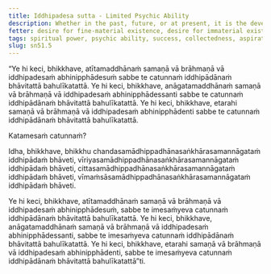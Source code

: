 ```yaml
---
title: Iddhipadesa sutta - Limited Psychic Ability
description: Whether in the past, future, or at present, it is the developing and frequently practicing the four bases of psychic ability that leads one to produce psychic abilities.
fetter: desire for fine-material existence, desire for immaterial existence, conceit, restlessness, ignorance
tags: spiritual power, psychic ability, success, collectedness, aspiration, persistence, energy, mind, investigation, reflection, close examination, sn, sn45-56, sn51
slug: sn51.5
---
```


“Ye hi keci, bhikkhave, atītamaddhānaṁ samaṇā vā brāhmaṇā vā iddhipadesaṁ abhinipphādesuṁ sabbe te catunnaṁ iddhipādānaṁ bhāvitattā bahulīkatattā. Ye hi keci, bhikkhave, anāgatamaddhānaṁ samaṇā vā brāhmaṇā vā iddhipadesaṁ abhinipphādessanti sabbe te catunnaṁ iddhipādānaṁ bhāvitattā bahulīkatattā. Ye hi keci, bhikkhave, etarahi samaṇā vā brāhmaṇā vā iddhipadesaṁ abhinipphādenti sabbe te catunnaṁ iddhipādānaṁ bhāvitattā bahulīkatattā.

Katamesaṁ catunnaṁ?

Idha, bhikkhave, bhikkhu chandasamādhippadhānasaṅkhārasamannāgataṁ iddhipādaṁ bhāveti, vīriyasamādhippadhānasaṅkhārasamannāgataṁ iddhipādaṁ bhāveti, cittasamādhippadhānasaṅkhārasamannāgataṁ iddhipādaṁ bhāveti, vīmaṁsāsamādhippadhānasaṅkhārasamannāgataṁ iddhipādaṁ bhāveti.

Ye hi keci, bhikkhave, atītamaddhānaṁ samaṇā vā brāhmaṇā vā iddhipadesaṁ abhinipphādesuṁ, sabbe te imesaṁyeva catunnaṁ iddhipādānaṁ bhāvitattā bahulīkatattā. Ye hi keci, bhikkhave, anāgatamaddhānaṁ samaṇā vā brāhmaṇā vā iddhipadesaṁ abhinipphādessanti, sabbe te imesaṁyeva catunnaṁ iddhipādānaṁ bhāvitattā bahulīkatattā. Ye hi keci, bhikkhave, etarahi samaṇā vā brāhmaṇā vā iddhipadesaṁ abhinipphādenti, sabbe te imesaṁyeva catunnaṁ iddhipādānaṁ bhāvitattā bahulīkatattā”ti.
